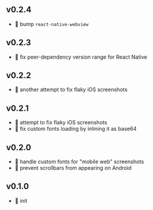 ## v0.2.4

* 🐞 bump `react-native-webview`

## v0.2.3

* 🐞 fix peer-dependency version range for React Native

## v0.2.2

* 🐞 another attempt to fix flaky iOS screenshots

## v0.2.1

* 🐞 attempt to fix flaky iOS screenshots
* 🐞 fix custom fonts loading by inlining it as base64

## v0.2.0

* 🌱 handle custom fonts for "mobile web" screenshots
* 🐞 prevent scrollbars from appearing on Android

## v0.1.0

* 🐣 init

